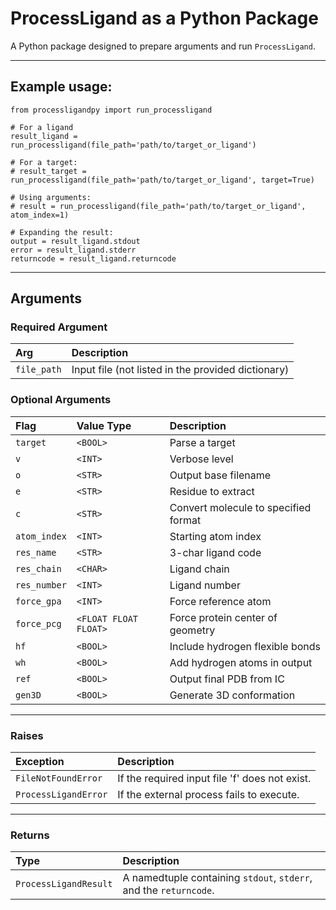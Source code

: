 # ProcessLigand as a Python Package

A Python package designed to prepare arguments and run `ProcessLigand`.

---

## Example usage:

```
from processligandpy import run_processligand

# For a ligand
result_ligand = run_processligand(file_path='path/to/target_or_ligand')

# For a target:
# result_target = run_processligand(file_path='path/to/target_or_ligand', target=True)

# Using arguments:
# result = run_processligand(file_path='path/to/target_or_ligand', atom_index=1)

# Expanding the result:
output = result_ligand.stdout
error = result_ligand.stderr
returncode = result_ligand.returncode
```

---

## Arguments

### Required Argument

| Arg         | Description                                        |
|:------------|:---------------------------------------------------|
| `file_path` | Input file (not listed in the provided dictionary) |

### Optional Arguments

| Flag         | Value Type            | Description                          |
|:-------------|:----------------------|:-------------------------------------|
| `target`     | `<BOOL>`              | Parse a target                       |
| `v`          | `<INT>`               | Verbose level                        |
| `o`          | `<STR>`               | Output base filename                 |
| `e`          | `<STR>`               | Residue to extract                   |
| `c`          | `<STR>`               | Convert molecule to specified format |
| `atom_index` | `<INT>`               | Starting atom index                  |
| `res_name`   | `<STR>`               | 3-char ligand code                   |
| `res_chain`  | `<CHAR>`              | Ligand chain                         |
| `res_number` | `<INT>`               | Ligand number                        |
| `force_gpa`  | `<INT>`               | Force reference atom                 |
| `force_pcg`  | `<FLOAT FLOAT FLOAT>` | Force protein center of geometry     |
| `hf`         | `<BOOL>`              | Include hydrogen flexible bonds      |
| `wh`         | `<BOOL>`              | Add hydrogen atoms in output         |
| `ref`        | `<BOOL>`              | Output final PDB from IC             |
| `gen3D`      | `<BOOL>`              | Generate 3D conformation             |


---

### Raises

| Exception            | Description                                    |
|:---------------------|:-----------------------------------------------|
| `FileNotFoundError`  | If the required input file 'f' does not exist. |
| `ProcessLigandError` | If the external process fails to execute.      |

---
### Returns

| Type                  | Description                                                       |
|:----------------------|:------------------------------------------------------------------|
| `ProcessLigandResult` | A namedtuple containing `stdout`, `stderr`, and the `returncode`. |

